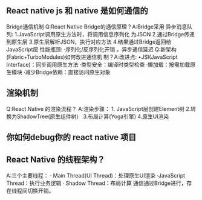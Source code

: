 ## React native js 和 native 是如何通信的
Bridge通信机制 Q:React Native Bridge的通信原理？A:Bridge采用 异步消息队列: 1.JavaScript调用原生方法时，将调用信息序列化 为JSON 2.通过Bridge传递到原生层 3.原生层解析JSON，执行对应方法 4.结果通过Bridge返回给JavaScript层 性能瓶颈: ·序列化/反序列化开销 。异步通信延迟
Q:新架构(Fabric+TurboModules)如何改进通信机 制？A:改进点: •JSI(JavaScript Interface)：同步调用原生方法 ·类型安全：编译时类型检查 ·懒加载：按需加载原生模块 ·减少Bridge依赖：直接访问原生对象

## 渲染机制 
Q:React Native 的渲染流程？
A:渲染步骤： 1. JavaScript层创建Element树 2.转换为ShadowTree(原生组件树） 3.布局计算(Yoga引擎) 4.原生UI渲染

## 你如何debug你的 react native 项目


## React Native 的线程架构？
A:三个主要线程： · Main Thread(UI Thread)：处理原生UI渲染 ·JavaScript Thread：执行业务逻辑 · Shadow Thread：布局计算 通信通过Bridge进行，存在线程间切换开销。
